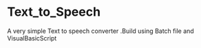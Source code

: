 Text_to_Speech
==============

A very simple Text to speech converter .Build using Batch file and VisualBasicScript
